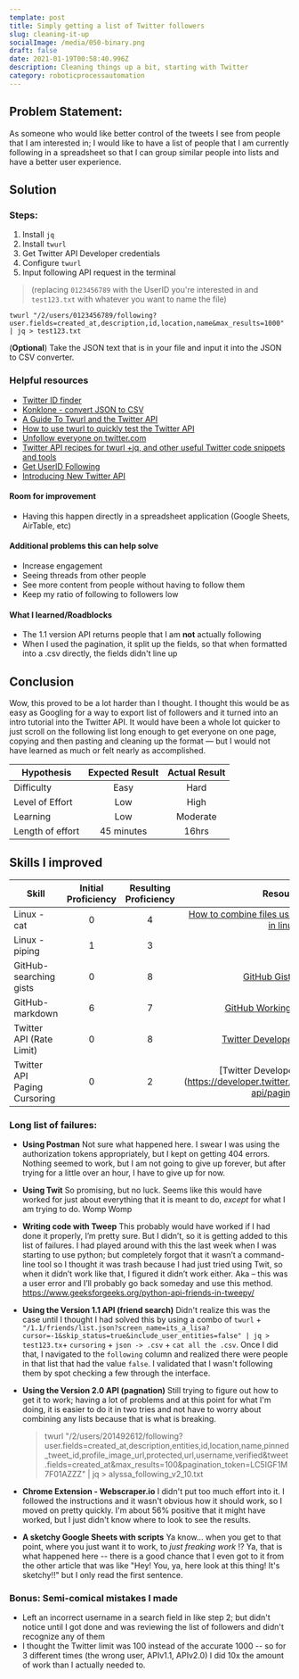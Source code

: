 ```yaml
---
template: post
title: Simply getting a list of Twitter followers
slug: cleaning-it-up
socialImage: /media/050-binary.png
draft: false
date: 2021-01-19T00:58:40.996Z
description: Cleaning things up a bit, starting with Twitter
category: roboticprocessautomation
---
```

## Problem Statement:

As someone who would like better control of the tweets I see from people that I am interested in; I would like to have a list of people that I am currently following in a spreadsheet so that I can group similar people into lists and have a better user experience. 

## Solution

### Steps:
1. Install `jq`
1. Install `twurl`
1. Get Twitter API Developer credentials
1. Configure `twurl`
1. Input following API request in the terminal
    

>(replacing `0123456789` with the UserID you're interested in and `test123.txt` with whatever you want to name the file) 

    twurl "/2/users/0123456789/following?user.fields=created_at,description,id,location,name&max_results=1000" | jq > test123.txt

(**Optional**) Take the JSON text that is in your file and input it into the JSON to CSV converter.

### Helpful resources
* [Twitter ID finder](https://tweeterid.com/)
* [Konklone - convert JSON to CSV](https://konklone.io/json/)
* [A Guide To Twurl and the Twitter API](https://medium.com/@SamSchmir/a-guide-to-the-twitter-api-and-twurl-8711466a0635)
* [How to use twurl to quickly test the Twitter API](https://dev.to/twitterdev/how-to-use-twurl-to-quickly-test-the-twitter-api-4n48)
* [Unfollow everyone on twitter.com](https://gist.github.com/JamieMason/7580315)
* [Twitter API recipes for twurl +jq, and other useful Twitter code snippets and tools](https://gist.github.com/andypiper/32bdb4c7f0b8d65385fc7c8fa3988083)
* [Get UserID Following](https://developer.twitter.com/en/docs/twitter-api/users/follows/api-reference/get-users-id-following)
* [Introducing New Twitter API](https://blog.twitter.com/developer/en_us/topics/tools/2020/introducing_new_twitter_api.html) 


#### Room for improvement

* Having this happen directly in a spreadsheet application (Google Sheets, AirTable, etc)


#### Additional problems this can help solve

* Increase engagement
* Seeing threads from other people
* See more content from people without having to follow them
* Keep my ratio of following to followers low

#### What I learned/Roadblocks
* The 1.1 version API returns people that I am **not** actually following
* When I used the pagination, it split up the fields, so that when formatted into a .csv directly, the fields didn't line up

## Conclusion

Wow, this proved to be a lot harder than I thought. I thought this would be as easy as Googling for a way to export list of followers and it turned into an intro tutorial into the Twitter API. It would have been a whole lot quicker to just scroll on the following list long enough to get everyone on one page, copying and then pasting and cleaning up the format — but I would not have learned as much or felt nearly as accomplished.

| Hypothesis       | Expected Result | Actual Result |
| ---------------- | :---------------: | :-------------: |
| Difficulty       | Easy            | Hard          |
| Level of Effort  | Low             | High      |
| Learning         | Low             | Moderate      |
| Length of effort | 45 minutes      | 16hrs         |

## Skills I improved

| Skill                         | Initial Proficiency | Resulting Proficiency | Resource                                                                                                                                          |
| -------------------- | :---------------: | :--------------: | :---------------: |
| Linux - cat                   | 0                 | 4                   | [How to combine files using the cat command in linux](https://www.howtogeek.com/278599/how-to-combine-text-files-using-the-cat-command-in-linux/) |
| Linux - piping                | 1                 | 3                   |                                                                                                                                                   |
| GitHub- searching gists       | 0                 | 8                   |  [GitHub Gist Search](https://gist.github.com/search)                                                                                                                                                 |
| GitHub- markdown              | 6                 | 7                   | [GitHub Working with Tables](https://www.pluralsight.com/guides/working-tables-github-markdown)                                                   |
Twitter API (Rate Limit) | 0                 | 8                   | [Twitter Developer Rate Limits](https://developer.twitter.com/en/docs/twitter-api/rate-limits) |
Twitter API Paging Cursoring | 0                 | 2                   |[Twitter Developer Pagination] (https://developer.twitter.com/en/docs/twitter-api/pagination) |

### Long list of failures:

* **Using Postman** Not sure what happened here. I swear I was using the authorization tokens appropriately, but I kept on getting 404 errors. Nothing seemed to work, but I am not going to give up forever, but after trying for a little over an hour, I have to give up for now. 
* **Using Twit** So promising, but no luck. Seems like this would have worked for just about everything that it is meant to do, *except* for what I am trying to do. Womp Womp
* **Writing code with Tweep** This probably would have worked if I had done it properly, I’m pretty sure. But I didn’t, so it is getting added to this list of failures. I had played around with this the last week when I was starting to use python; but completely forgot that it wasn’t a command-line tool so I thought it was trash because I had just tried using Twit, so when it didn’t work like that, I figured it didn’t work either. Aka – this was a user error and I’ll probably go back someday and use this method.  https://www.geeksforgeeks.org/python-api-friends-in-tweepy/
* **Using the Version 1.1 API (friend search)** Didn't realize this was the case until I thought I had solved this by using a combo of `twurl` + `"/1.1/friends/list.json?screen_name=its_a_lisa?cursor=-1&skip_status=true&include_user_entities=false" | jq > test123.tx`+ `cursoring` + `json -> .csv` + `cat all the .csv`. Once I did that, I navigated to the `following` column and realized there were people in that list that had the value `false`. I validated that I wasn't following them by spot checking a few through the interface. 
* **Using the Version 2.0 API (pagnation)**   Still trying to figure out how to get it to work; having a lot of problems and at this point for what I'm doing, it is easier to do it in two tries and not have to worry about combining any lists because that is what is breaking. 

    
   > twurl "/2/users/201492612/following?user.fields=created_at,description,entities,id,location,name,pinned_tweet_id,profile_image_url,protected,url,username,verified&tweet.fields=created_at&max_results=100&pagination_token=LC5IGF1M7F01AZZZ" | jq > alyssa_following_v2_10.txt

* **Chrome Extension - Webscraper.io** I didn't put too much effort into it. I followed the instructions and it wasn't obvious how it should work, so I moved on pretty quickly. I'm about 56% positive that it might have worked, but I just didn't know where to look to see the results.
* **A sketchy Google Sheets with scripts** Ya know... when you get to that point, where you just want it to work, to *just freaking work* !? Ya, that is what happened here -- there is a good chance that I even got to it from the other article that was like "Hey! You, ya, here look at this thing! It's sketchy!!" but I only read the first sentence. 

### Bonus: Semi-comical mistakes I made

* Left an incorrect username in a search field in like step 2; but didn't notice until I got done and was reviewing the list of followers and didn't recognize any of them
* I thought the Twitter limit was 100 instead of the accurate 1000 -- so for 3 different times (the wrong user, APIv1.1, APIv2.0) I did 10x the amount of work than I actually needed to.

